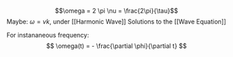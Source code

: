 $$\omega = 2 \pi \nu = \frac{2\pi}{\tau}$$
Maybe: $\omega = vk$, under [[Harmonic Wave]] Solutions to the [[Wave Equation]]

For instananeous frequency:
$$
\omega(t) = - \frac{\partial \phi}{\partial t}
$$